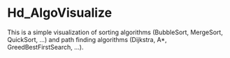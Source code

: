 # Hd_AlgoVisualize
This is a simple visualization of sorting algorithms (BubbleSort, MergeSort, QuickSort, ...) and path finding algorithms (Dijkstra, A*, GreedBestFirstSearch, ...).
